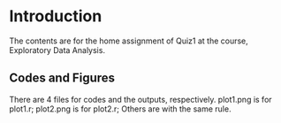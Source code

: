 # Introduction
The contents are for the home assignment of Quiz1 at the course, Exploratory Data Analysis.

## Codes and Figures
There are 4 files for codes and the outputs, respectively.
plot1.png is for plot1.r;
plot2.png is for plot2.r;
Others are with the same rule.

